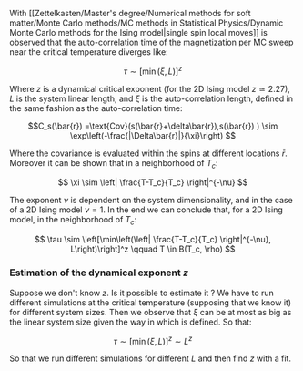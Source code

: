 With [[Zettelkasten/Master's degree/Numerical methods for soft matter/Monte Carlo methods/MC methods in Statistical Physics/Dynamic Monte Carlo methods for the Ising model|single spin local moves]] is observed that the auto-correlation time of the magnetization per MC sweep near the critical temperature diverges like:

$$ \tau \sim [\min(\xi, L)]^z $$

Where $z$ is a dynamical critical exponent (for the 2D Ising model $z \simeq 2.27$), $L$ is the system linear length, and $\xi$ is the auto-correlation length, defined in the same fashion as the auto-correlation time:

$$C_s(\bar{r}) =\text{Cov}(s(\bar{r}+\delta\bar{r}),s(\bar{r}) ) \sim \exp\left(-\frac{|\Delta\bar{r}|}{\xi}\right) $$

Where the covariance is evaluated within the spins at different locations $\bar{r}$.
Moreover it can be shown that in a neighborhood of $T_c$:

$$ \xi \sim \left| \frac{T-T_c}{T_c} \right|^{-\nu} $$

The exponent $\nu$ is dependent on the system dimensionality, and in the case of a 2D Ising model $\nu =1$.
In the end we can conclude that, for a 2D Ising model, in the neighborhood of $T_c$:

$$ \tau \sim \left[\min\left(\left| \frac{T-T_c}{T_c} \right|^{-\nu}, L\right)\right]^z \qquad T \in B(T_c, \rho) $$


### Estimation of the dynamical exponent $z$

Suppose we don't know $z$. Is it possible to estimate it ?
We have to run different simulations at the critical temperature (supposing that we know it) for different system sizes.
Then we observe that $\xi$ can be at most as big as the linear system size given the way in which is defined.
So that:

$$ \tau \sim [\min(\xi, L)]^z \sim L^z $$

So that we run different simulations for different $L$ and then find $z$ with a fit.

